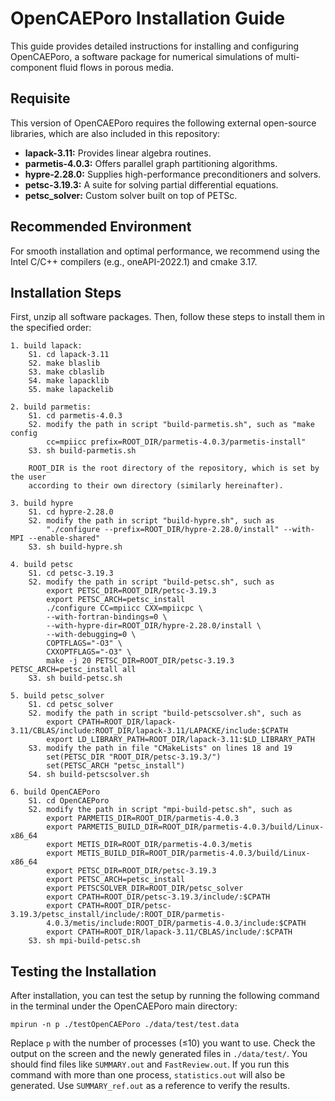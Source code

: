# OpenCAEPoro Installation Guide

This guide provides detailed instructions for installing and configuring OpenCAEPoro, a software package for numerical simulations of multi-component fluid flows in porous media.

## Requisite

This version of OpenCAEPoro requires the following external open-source libraries, which are also included in this repository:

- **lapack-3.11:** Provides linear algebra routines.
- **parmetis-4.0.3:** Offers parallel graph partitioning algorithms.
- **hypre-2.28.0:** Supplies high-performance preconditioners and solvers.
- **petsc-3.19.3:** A suite for solving partial differential equations.
- **petsc_solver:** Custom solver built on top of PETSc.


## Recommended Environment

For smooth installation and optimal performance, we recommend using the Intel C/C++ compilers (e.g., oneAPI-2022.1) and cmake 3.17.

## Installation Steps

First, unzip all software packages. Then, follow these steps to install them in the specified order:

```[bash]
1. build lapack:
    S1. cd lapack-3.11
    S2. make blaslib
    S3. make cblaslib
    S4. make lapacklib
    S5. make lapackelib

2. build parmetis:
    S1. cd parmetis-4.0.3
    S2. modify the path in script "build-parmetis.sh", such as "make config
        cc=mpiicc prefix=ROOT_DIR/parmetis-4.0.3/parmetis-install"
    S3. sh build-parmetis.sh

    ROOT_DIR is the root directory of the repository, which is set by the user
    according to their own directory (similarly hereinafter).

3. build hypre
    S1. cd hypre-2.28.0
    S2. modify the path in script "build-hypre.sh", such as 
        "./configure --prefix=ROOT_DIR/hypre-2.28.0/install" --with-MPI --enable-shared"
    S3. sh build-hypre.sh

4. build petsc
    S1. cd petsc-3.19.3
    S2. modify the path in script "build-petsc.sh", such as
        export PETSC_DIR=ROOT_DIR/petsc-3.19.3
        export PETSC_ARCH=petsc_install
        ./configure CC=mpiicc CXX=mpiicpc \
        --with-fortran-bindings=0 \
        --with-hypre-dir=ROOT_DIR/hypre-2.28.0/install \
        --with-debugging=0 \
        COPTFLAGS="-O3" \
        CXXOPTFLAGS="-O3" \
        make -j 20 PETSC_DIR=ROOT_DIR/petsc-3.19.3 PETSC_ARCH=petsc_install all
    S3. sh build-petsc.sh  

5. build petsc_solver
    S1. cd petsc_solver
    S2. modify the path in script "build-petscsolver.sh", such as
        export CPATH=ROOT_DIR/lapack-3.11/CBLAS/include:ROOT_DIR/lapack-3.11/LAPACKE/include:$CPATH
        export LD_LIBRARY_PATH=ROOT_DIR/lapack-3.11:$LD_LIBRARY_PATH
    S3. modify the path in file "CMakeLists" on lines 18 and 19
        set(PETSC_DIR "ROOT_DIR/petsc-3.19.3/")
        set(PETSC_ARCH "petsc_install")
    S4. sh build-petscsolver.sh

6. build OpenCAEPoro
    S1. cd OpenCAEPoro
    S2. modify the path in script "mpi-build-petsc.sh", such as
        export PARMETIS_DIR=ROOT_DIR/parmetis-4.0.3
        export PARMETIS_BUILD_DIR=ROOT_DIR/parmetis-4.0.3/build/Linux-x86_64
        export METIS_DIR=ROOT_DIR/parmetis-4.0.3/metis
        export METIS_BUILD_DIR=ROOT_DIR/parmetis-4.0.3/build/Linux-x86_64
        export PETSC_DIR=ROOT_DIR/petsc-3.19.3
        export PETSC_ARCH=petsc_install
        export PETSCSOLVER_DIR=ROOT_DIR/petsc_solver
        export CPATH=ROOT_DIR/petsc-3.19.3/include/:$CPATH
        export CPATH=ROOT_DIR/petsc-3.19.3/petsc_install/include/:ROOT_DIR/parmetis-
        4.0.3/metis/include:ROOT_DIR/parmetis-4.0.3/include:$CPATH
        export CPATH=ROOT_DIR/lapack-3.11/CBLAS/include/:$CPATH
    S3. sh mpi-build-petsc.sh
```

## Testing the Installation

After installation, you can test the setup by running the following command in the terminal under the OpenCAEPoro main directory:

`mpirun -n p ./testOpenCAEPoro ./data/test/test.data`

Replace `p` with the number of processes (≤10) you want to use. Check the output on the screen and the newly generated files in `./data/test/`. You should find files like `SUMMARY.out` and `FastReview.out`. If you run this command with more than one process, `statistics.out` will also be generated. Use `SUMMARY_ref.out` as a reference to verify the results.
